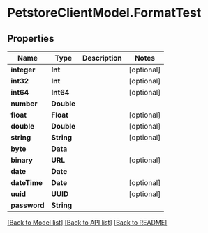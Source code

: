 # PetstoreClientModel.FormatTest

## Properties
Name | Type | Description | Notes
------------ | ------------- | ------------- | -------------
**integer** | **Int** |  | [optional] 
**int32** | **Int** |  | [optional] 
**int64** | **Int64** |  | [optional] 
**number** | **Double** |  | 
**float** | **Float** |  | [optional] 
**double** | **Double** |  | [optional] 
**string** | **String** |  | [optional] 
**byte** | **Data** |  | 
**binary** | **URL** |  | [optional] 
**date** | **Date** |  | 
**dateTime** | **Date** |  | [optional] 
**uuid** | **UUID** |  | [optional] 
**password** | **String** |  | 

[[Back to Model list]](../README.md#documentation-for-models) [[Back to API list]](../README.md#documentation-for-api-endpoints) [[Back to README]](../README.md)


